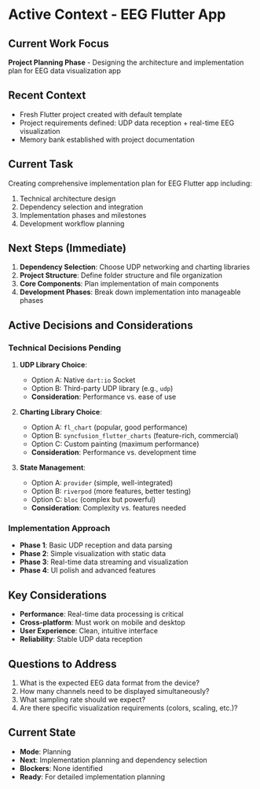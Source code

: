 # Active Context - EEG Flutter App

## Current Work Focus
**Project Planning Phase** - Designing the architecture and implementation plan for EEG data visualization app

## Recent Context
- Fresh Flutter project created with default template
- Project requirements defined: UDP data reception + real-time EEG visualization
- Memory bank established with project documentation

## Current Task
Creating comprehensive implementation plan for EEG Flutter app including:
1. Technical architecture design
2. Dependency selection and integration
3. Implementation phases and milestones
4. Development workflow planning

## Next Steps (Immediate)
1. **Dependency Selection**: Choose UDP networking and charting libraries
2. **Project Structure**: Define folder structure and file organization
3. **Core Components**: Plan implementation of main components
4. **Development Phases**: Break down implementation into manageable phases

## Active Decisions and Considerations

### Technical Decisions Pending
1. **UDP Library Choice**: 
   - Option A: Native `dart:io` Socket
   - Option B: Third-party UDP library (e.g., `udp`)
   - **Consideration**: Performance vs. ease of use

2. **Charting Library Choice**:
   - Option A: `fl_chart` (popular, good performance)
   - Option B: `syncfusion_flutter_charts` (feature-rich, commercial)
   - Option C: Custom painting (maximum performance)
   - **Consideration**: Performance vs. development time

3. **State Management**:
   - Option A: `provider` (simple, well-integrated)
   - Option B: `riverpod` (more features, better testing)
   - Option C: `bloc` (complex but powerful)
   - **Consideration**: Complexity vs. features needed

### Implementation Approach
- **Phase 1**: Basic UDP reception and data parsing
- **Phase 2**: Simple visualization with static data
- **Phase 3**: Real-time data streaming and visualization
- **Phase 4**: UI polish and advanced features

## Key Considerations
- **Performance**: Real-time data processing is critical
- **Cross-platform**: Must work on mobile and desktop
- **User Experience**: Clean, intuitive interface
- **Reliability**: Stable UDP data reception

## Questions to Address
1. What is the expected EEG data format from the device?
2. How many channels need to be displayed simultaneously?
3. What sampling rate should we expect?
4. Are there specific visualization requirements (colors, scaling, etc.)?

## Current State
- **Mode**: Planning
- **Next**: Implementation planning and dependency selection
- **Blockers**: None identified
- **Ready**: For detailed implementation planning 